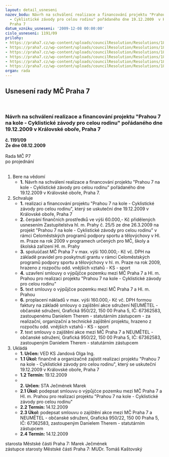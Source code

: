 ```yaml
---
layout: detail_usneseni
nazev_bodu: Návrh na schválení realizace a financování projektu "Prahou 7 na kole
  - Cyklistické závody pro celou rodinu" pořádaného dne 19.12.2009  v Královské oboře,
  Praha 7
datum_vzniku_usneseni: '2009-12-08 00:00:00'
cislo_usneseni: 1191/09
prilohy:
- https://praha7.cz/wp-content/uploads/councilResolution/Resolutions/18223/62-usnesen%c3%ad_zhmp_-_poskytnut%c3%ad_grantu_na_2009_-_sport.pdf
- https://praha7.cz/wp-content/uploads/councilResolution/Resolutions/18223/62-usnesen%c3%ad.doc
- https://praha7.cz/wp-content/uploads/councilResolution/Resolutions/18223/62-z%c3%a1pis_z_5._jedn%c3%a1n%c3%ad_sk_06.05.2009.doc
- https://praha7.cz/wp-content/uploads/councilResolution/Resolutions/18223/62-vyp_74__m%c4%8d_p_7-pha_7_cyklo_z%c3%a1vod.rtf
- https://praha7.cz/wp-content/uploads/councilResolution/Resolutions/18223/62-s28_-_neum%c4%9btel_-_prahou_7_na_kole_2009.doc
- https://praha7.cz/wp-content/uploads/councilResolution/Resolutions/18223/62-kalkulace.xls
organ: rada
---
```

<div id="ucUsn_pList" class="usn">
	<span><h2>Usnesení rady MČ Praha 7 </h2>
<br></span><div class="standBody">
<span><h3>Návrh na schválení realizace a financování projektu "Prahou 7 na kole - Cyklistické závody pro celou rodinu" pořádaného dne 19.12.2009  v Královské oboře, Praha 7</h3></span><div class="center">
		<strong>č. 1191/09</strong><br>
	</div>
<div class="center">
		<strong>Ze dne 08.12.2009</strong><br><br>
	</div>Rada MČ P7<br> po projednání<br><br><ol>
<li>Bere na vědomí<ul><li>
<strong>1.</strong> Návrh na schválení realizace a financování projektu "Prahou 7 na kole - Cyklistické závody pro celou rodinu" pořádaného dne 19.12.2009  v Královské oboře, Praha 7.</li></ul>
</li>
<li>Schvaluje<ul>
<li>
<strong>1.</strong> realizaci a financování projektu "Prahou 7 na kole - Cyklistické závody pro celou rodinu", který se uskuteční dne 19.12.2009  v Královské oboře, Praha 7</li>
<li>
<strong>2.</strong> čerpání finančních prostředků ve výši 60.000,- Kč přidělených usnesením Zastupitelstva hl. m. Prahy č. 25/5 ze dne  26.3.2009  na projekt "Prahou 7 na kole - Cyklistické závody pro celou rodinu" v rámci Celoměstských programů podpory sportu a tělovýchovy v Hl. m. Praze na  rok 2009 v programech určených pro MČ, školy a školská zařízení Hl. m. Prahy</li>
<li>
<strong>3.</strong> spoluúčast MČ Praha 7 v max. výši  100.000,- Kč vč. DPH na základě pravidel pro poskytnutí grantu v rámci Celoměstských programů podpory sportu a tělovýchovy v hl. m. Praze na rok 2009, hrazeno z rozpočtu odd. vnějších vztahů - KS - sport</li>
<li>
<strong>4.</strong> uzavření smlouvy o výpůjčce pozemku mezi MČ Praha 7 a Hl. m. Prahou pro realizaci projektu "Prahou 7 na kole - Cyklistické závody pro celou rodinu"</li>
<li>
<strong>5.</strong> text smlouvy o výpůjčce pozemku mezi MČ Praha 7 a Hl. m. Prahou</li>
<li>
<strong>6.</strong> proplacení nákladů v max. výši 160.000,- Kč vč. DPH formou faktury na základě smlouvy o zajištění akce sdružení NEUMĚTEL - občanské sdružení, Grafická 950/22, 150 00 Praha 5, IČ: 67362583, zastoupenému Danielem Therem - statutárním zástupcem - za realizační, organizační a technické zajištění projektu, hrazeno z rozpočtu odd. vnějších vztahů - KS - sport</li>
<li>
<strong>7.</strong> text smlouvy o zajištění akce mezi MČ Praha 7 a NEUMĚTEL - občanské sdružení, Grafická 950/22, 150 00 Praha 5, IČ: 67362583, zastoupeným Danielem Therem - statutárním zástupcem</li>
</ul>
</li>
<li>Ukládá<ul>
<li>
<strong>1. Určen: </strong>VED KS Jandová Olga Ing.</li>
<li>
<strong>1.1 Úkol: </strong>finančně a organizačně zajistit realizaci projektu "Prahou 7 na kole - Cyklistické závody pro celou rodinu", který se uskuteční 19.12.2009 v Královské oboře, Praha 7</li>
<li>
<strong>1.2 Termín: </strong>19.12.2009</li>
<li>
<strong><br>2. Určen: </strong>STA Ječmének Marek</li>
<li>
<strong>2.1 Úkol: </strong>podepsat smlouvu o výpůjčce pozemku mezi MČ Praha 7 a Hl. m. Prahou pro realizaci projektu "Prahou 7 na kole - Cyklistické závody pro celou rodinu"</li>
<li>
<strong>2.2 Termín: </strong>14.12.2009</li>
<li>
<strong>2.3 Úkol: </strong>podepsat smlouvu o zajištění akce mezi MČ Praha 7 a NEUMĚTEL - občanské sdružení, Grafická 950/22, 150 00 Praha 5, IČ: 67362583, zastoupeným Danielem Therem - statutárním zástupcem</li>
<li>
<strong>2.4 Termín: </strong>14.12.2009</li>
</ul>
</li>
</ol>starosta Městské části Praha 7: Marek Ječmének<br>zástupce starosty Městské části Praha 7: MUDr. Tomáš Kaštovský 
</div>
</div>
